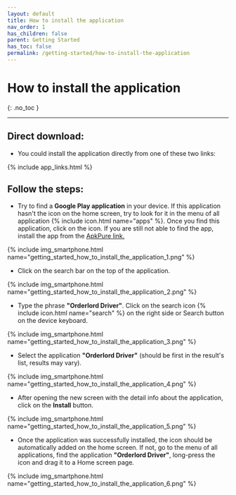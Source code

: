 ```yaml
---
layout: default
title: How to install the application
nav_order: 1
has_children: false
parent: Getting Started
has_toc: false
permalink: /getting-started/how-to-install-the-application
---
```


# How to install the application
{: .no_toc }

---

## Direct download:

- You could install the application directly from one of these two links:

{% include app_links.html %}

## Follow the steps:

- Try to find a **Google Play application** in your device. If this application hasn't the icon on the home screen, try to look for it in the menu of all application {% include icon.html name="apps" %}. Once you find this application, click on the icon. If you are still not able to find the app, install the app from the [ApkPure link.](#direct-download)

{% include img_smartphone.html name="getting_started_how_to_install_the_application_1.png" %}

- Click on the search bar on the top of the application.

{% include img_smartphone.html name="getting_started_how_to_install_the_application_2.png" %}

- Type the phrase **"Orderlord Driver"**. Click on the search icon {% include icon.html name="search" %} on the right side or Search button on the device keyboard.

{% include img_smartphone.html name="getting_started_how_to_install_the_application_3.png" %}

- Select the application **"Orderlord Driver"** (should be first in the result's list, results may vary).

{% include img_smartphone.html name="getting_started_how_to_install_the_application_4.png" %}

- After opening the new screen with the detail info about the application, click on the <span class="text-green-100">**Install**</span> button.

{% include img_smartphone.html name="getting_started_how_to_install_the_application_5.png" %}

- Once the application was successfully installed, the icon should be automatically added on the home screen. If not, go to the menu of all applications, find the application **"Orderlord Driver"**, long-press the icon and drag it to a Home screen page.

{% include img_smartphone.html name="getting_started_how_to_install_the_application_6.png" %}
